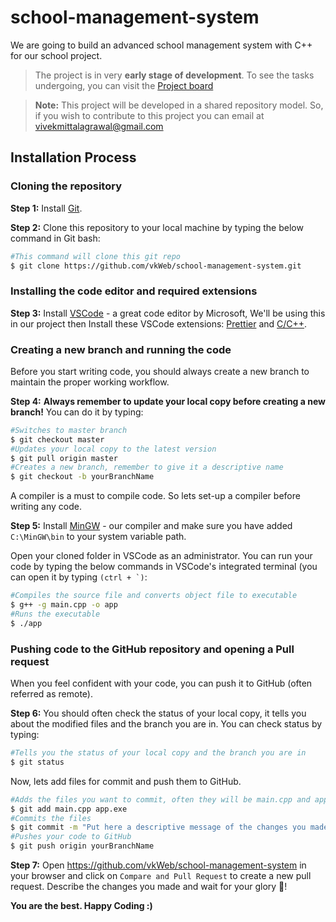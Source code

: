 # school-management-system

We are going to build an advanced school management system with C++ for our school project.

> The project is in very **early stage of development**. To see the tasks undergoing, you can visit the [Project board](https://github.com/vkWeb/school-management-system/projects/1)

> **Note:** This project will be developed in a shared repository model. So, if you wish to contribute to this project you can email at vivekmittalagrawal@gmail.com

## Installation Process

### Cloning the repository

**Step 1:** Install [Git](https://git-scm.com/).

**Step 2:** Clone this repository to your local machine by typing the below command in Git bash:

```bash
#This command will clone this git repo
$ git clone https://github.com/vkWeb/school-management-system.git
```

### Installing the code editor and required extensions

**Step 3:** Install [VSCode](https://code.visualstudio.com/) - a great code editor by Microsoft, We'll be using this in our project then Install these VSCode extensions: [Prettier](https://marketplace.visualstudio.com/items?itemName=esbenp.prettier-vscode) and [C/C++](https://marketplace.visualstudio.com/items?itemName=ms-vscode.cpptools).

### Creating a new branch and running the code

Before you start writing code, you should always create a new branch to maintain the proper working workflow.

**Step 4:** **Always remember to update your local copy before creating a new branch!** You can do it by typing:

```bash
#Switches to master branch
$ git checkout master
#Updates your local copy to the latest version
$ git pull origin master
#Creates a new branch, remember to give it a descriptive name
$ git checkout -b yourBranchName
```

A compiler is a must to compile code. So lets set-up a compiler before writing any code.

**Step 5:** Install [MinGW](http://www.mingw.org/) - our compiler and make sure you have added `C:\MinGW\bin` to your system variable path.

Open your cloned folder in VSCode as an administrator. You can run your code by typing the below commands in VSCode's integrated terminal (you can open it by typing `` (ctrl + `) ``:

```bash
#Compiles the source file and converts object file to executable
$ g++ -g main.cpp -o app
#Runs the executable
$ ./app
```

### Pushing code to the GitHub repository and opening a Pull request

When you feel confident with your code, you can push it to GitHub (often referred as remote).

**Step 6:** You should often check the status of your local copy, it tells you about the modified files and the branch you are in. You can check status by typing:

```bash
#Tells you the status of your local copy and the branch you are in
$ git status
```

Now, lets add files for commit and push them to GitHub.

```bash
#Adds the files you want to commit, often they will be main.cpp and app.exe
$ git add main.cpp app.exe
#Commits the files
$ git commit -m "Put here a descriptive message of the changes you made"
#Pushes your code to GitHub
$ git push origin yourBranchName
```

**Step 7:** Open https://github.com/vkWeb/school-management-system in your browser and click on `Compare and Pull Request` to create a new pull request. Describe the changes you made and wait for your glory :tada:!

**You are the best. Happy Coding :)**
